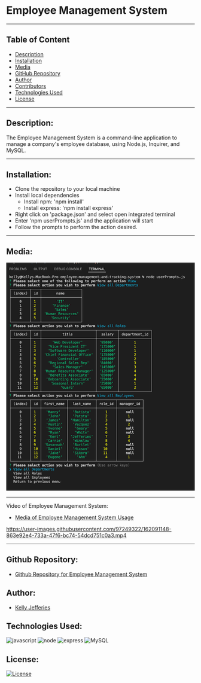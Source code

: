 # Employee Management System

-------
## Table of Content

- [Description](#description)
- [Installation](#installation)
- [Media](#media)
- [GitHub Repository](#github-repository)
- [Author](#author)  
- [Contributors](#contributors)
- [Technologies Used](#technologies-used) 
- [License](#license)

-------
## Description:  

The Employee Management System is a command-line application to manage a company's employee database, using Node.js, Inquirer, and MySQL.

-------
## Installation:

- Clone the repository to your local machine
- Install local dependencies
    * Install npm: 'npm install'
    * Install express: 'npm install express'
- Right click on 'package.json' and select open integrated terminal
- Enter 'npm userPrompts.js' and the application will start
- Follow the prompts to perform the action desired.

------
## Media:  

![Image of Employee Management System](./assets/images/EMTS.jpg)

-----
Video of Employee Management System:

- [Media of Employee Management System Usage](https://drive.google.com/file/d/18ILLdCLaQtHmYdw15u0e8NjVJpMnBDUj/view?usp=sharing)


https://user-images.githubusercontent.com/97249322/162091148-863e92e4-733a-47f6-bc74-54dcd751c0a3.mp4


----
## Github Repository:

- [Github Repository for Employee Management System](https://github.com/ksjefferies/employee-management-system)

## Author:

- [Kelly Jefferies](https://github.com/ksjefferies)

## Technologies Used:

![javascript](https://img.shields.io/badge/JavaScript-323330?style=for-the-badge&logo=javascript&logoColor=F7DF1E)
![node](https://img.shields.io/badge/Node.js-339933?style=for-the-badge&logo=nodedotjs&logoColor=white)
![express](https://img.shields.io/badge/Express.js-000000?style=for-the-badge&logo=express&logoColor=white)
![MySQL](https://img.shields.io/badge/MySQL-005C84?style=for-the-badge&logo=mysql&logoColor=white)

## License:

[![License](https://img.shields.io/badge/License-MIT%20License-Green)](http://choosealicense.com/licenses/mit/)